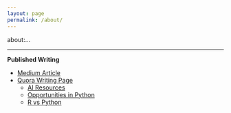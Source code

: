 ```yaml
---
layout: page
permalink: /about/
---
```



about:...

---

**Published Writing**
  
* [Medium Article](https://innat-2k14.medium.com/)
* [Quora Writing Page](https://www.quora.com/profile/Mohammed-Innat)
  - [AI Resources](http://qr.ae/TUpyGw)
  - [Opportunities in Python](http://qr.ae/TUpyGU)
  - [R vs Python](http://qr.ae/TUpyGS)

